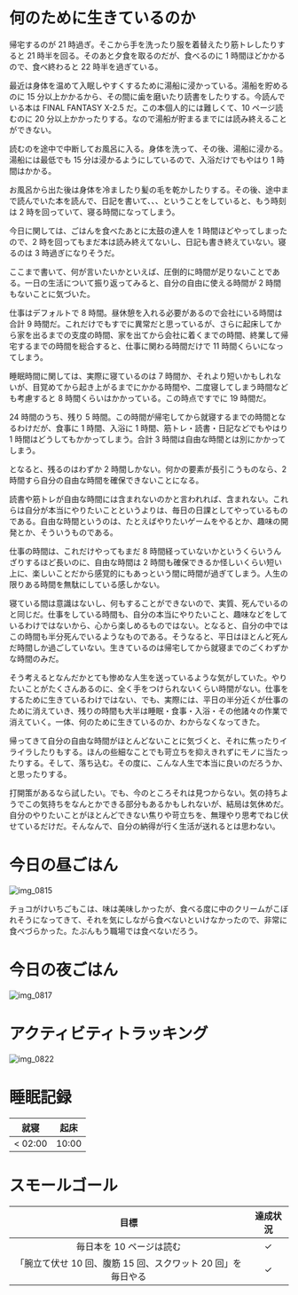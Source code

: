 # 何のために生きているのか
帰宅するのが 21 時過ぎ。そこから手を洗ったり服を着替えたり筋トレしたりすると 21 時半を回る。そのあと夕食を取るのだが、食べるのに 1 時間ほどかかるので、食べ終わると 22 時半を過ぎている。

最近は身体を温めて入眠しやすくするために湯船に浸かっている。湯船を貯めるのに 15 分以上かかるから、その間に歯を磨いたり読書をしたりする。今読んでいる本は FINAL FANTASY X-2.5 だ。この本個人的には難しくて、10 ページ読むのに 20 分以上かかったりする。なので湯船が貯まるまでには読み終えることができない。

読むのを途中で中断してお風呂に入る。身体を洗って、その後、湯船に浸かる。湯船には最低でも 15 分は浸かるようにしているので、入浴だけでもやはり 1 時間はかかる。

お風呂から出た後は身体を冷ましたり髪の毛を乾かしたりする。その後、途中まで読んでいた本を読んで、日記を書いて、、、ということをしていると、もう時刻は 2 時を回っていて、寝る時間になってしまう。

今日に関しては、ごはんを食べたあとに太鼓の達人を 1 時間ほどやってしまったので、2 時を回ってもまだ本は読み終えてないし、日記も書き終えていない。寝るのは 3 時過ぎになりそうだ。

ここまで書いて、何が言いたいかといえば、圧倒的に時間が足りないことである。一日の生活について振り返ってみると、自分の自由に使える時間が 2 時間もないことに気づいた。

仕事はデフォルトで 8 時間。昼休憩を入れる必要があるので会社にいる時間は合計 9 時間だ。これだけでもすでに異常だと思っているが、さらに起床してから家を出るまでの支度の時間、家を出てから会社に着くまでの時間、終業して帰宅するまでの時間を総合すると、仕事に関わる時間だけで 11 時間くらいになってしまう。

睡眠時間に関しては、実際に寝ているのは 7 時間か、それより短いかもしれないが、目覚めてから起き上がるまでにかかる時間や、二度寝してしまう時間なども考慮すると 8 時間くらいはかかっている。この時点ですでに 19 時間だ。

24 時間のうち、残り 5 時間。この時間が帰宅してから就寝するまでの時間となるわけだが、食事に 1 時間、入浴に 1 時間、筋トレ・読書・日記などでもやはり 1 時間はどうしてもかかってしまう。合計 3 時間は自由な時間とは別にかかってしまう。

となると、残るのはわずか 2 時間しかない。何かの要素が長引こうものなら、2 時間すら自分の自由な時間を確保できないことになる。

読書や筋トレが自由な時間には含まれないのかと言われれば、含まれない。これらは自分が本当にやりたいことというよりは、毎日の日課としてやっているものである。自由な時間というのは、たとえばやりたいゲームをやるとか、趣味の開発とか、そういうものである。

仕事の時間は、これだけやってもまだ 8 時間経っていないかというくらいうんざりするほど長いのに、自由な時間は 2 時間も確保できるか怪しいくらい短い上に、楽しいことだから感覚的にもあっという間に時間が過ぎてしまう。人生の限りある時間を無駄にしている感しかない。

寝ている間は意識はないし、何もすることができないので、実質、死んでいるのと同じだ。仕事をしている時間も、自分の本当にやりたいこと、趣味などをしているわけではないから、心から楽しめるものではない。となると、自分の中ではこの時間も半分死んでいるようなものである。そうなると、平日はほとんど死んだ時間しか過ごしていない。生きているのは帰宅してから就寝までのごくわずかな時間のみだ。

そう考えるとなんだかとても惨めな人生を送っているような気がしていた。やりたいことがたくさんあるのに、全く手をつけられないくらい時間がない。仕事をするために生きているわけではない、でも、実際には、平日の半分近くが仕事のために消えていき、残りの時間も大半は睡眠・食事・入浴・その他諸々の作業で消えていく。一体、何のために生きているのか、わからなくなってきた。

帰ってきて自分の自由な時間がほとんどないことに気づくと、それに焦ったりイライラしたりもする。ほんの些細なことでも苛立ちを抑えきれずにモノに当たったりする。そして、落ち込む。その度に、こんな人生で本当に良いのだろうか、と思ったりする。

打開策があるなら試したい。でも、今のところそれは見つからない。気の持ちようでこの気持ちをなんとかできる部分もあるかもしれないが、結局は気休めだ。自分のやりたいことがほとんどできない焦りや苛立ちを、無理やり思考でねじ伏せているだけだ。そんなんで、自分の納得が行く生活が送れるとは思わない。

# 今日の昼ごはん
![img_0815](/images/2019/01/img_0815.jpg)

チョコがけいちごもこは、味は美味しかったが、食べる度に中のクリームがこぼれそうになってきて、それを気にしながら食べないといけなかったので、非常に食べづらかった。たぶんもう職場では食べないだろう。

# 今日の夜ごはん
![img_0817](/images/2019/01/img_0817.jpg)

# アクティビティトラッキング
![img_0822](/images/2019/01/img_0822.png)

# 睡眠記録
| 就寝 | 起床 |
|:---:|:---:|
| < 02:00 | 10:00 |

# スモールゴール
| 目標 | 達成状況 |
|:---:|:---:|
| 毎日本を 10 ページは読む | ✓ |
| 「腕立て伏せ 10 回、腹筋 15 回、スクワット 20 回」を毎日やる | ✓ |
